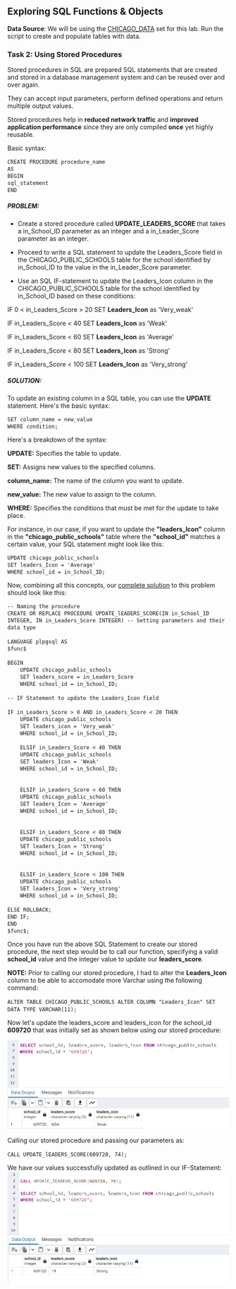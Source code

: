## Exploring SQL Functions & Objects

**Data Source**: We will be using the [CHICAGO_DATA](Images_and_files/CHICAGO_DATA.sql) set for this lab. Run the script to create and populate tables with data.  

### Task 2: **Using Stored Procedures**

Stored procedures in SQL are prepared SQL statements that are created and stored in a database management system and can be reused over and over again. 

They can accept input parameters, perform defined operations and return multiple output values. 

Stored procedures help in **reduced network traffic** and **improved application performance** since they are only compiled **once** yet highly reusable.

Basic syntax:
```
CREATE PROCEDURE procedure_name 
AS 
BEGIN 
sql_statement 
END  
```

##### PROBLEM: 
* Create a stored procedure called **UPDATE_LEADERS_SCORE** that takes a in_School_ID parameter as an integer and a in_Leader_Score parameter as an integer.

* Proceed to write a SQL statement to update the Leaders_Score field in the CHICAGO_PUBLIC_SCHOOLS table for the school identified by in_School_ID to the value in the in_Leader_Score parameter.

* Use an SQL IF-statement to update the Leaders_Icon column in the CHICAGO_PUBLIC_SCHOOLS table for the school identified by in_School_ID based on these conditions:

IF 0 < in_Leaders_Score > 20 SET **Leaders_Icon** as 'Very_weak'

IF in_Leaders_Score < 40 SET **Leaders_Icon** as 'Weak'

IF in_Leaders_Score < 60 SET **Leaders_Icon** as 'Average'

IF in_Leaders_Score < 80 SET **Leaders_Icon** as 'Strong'

IF in_Leaders_Score < 100 SET **Leaders_Icon** as 'Very_strong'


##### SOLUTION:

To update an existing column in a SQL table, you can use the **UPDATE** statement. Here's the basic syntax:

``` UPDATE table_name
SET column_name = new_value
WHERE condition;
```

Here's a breakdown of the syntax: 

**UPDATE:** Specifies the table to update.

**SET:** Assigns new values to the specified columns.

**column_name:** The name of the column you want to update.

**new_value:** The new value to assign to the column.

**WHERE:** Specifies the conditions that must be met for the update to take place.

For instance, in our case, if you want to update the **"leaders_Icon"** column in the **"chicago_public_schools"** table where the **"school_id"** matches a certain value, your SQL statement might look like this:

```
UPDATE chicago_public_schools
SET leaders_Icon = 'Average'
WHERE school_id = in_School_ID;
```

Now, combining all this concepts, our [complete solution](Images_and_files/Stored_procedure_script.sql) to this problem should look like this:

```
-- Naming the procedure
CREATE OR REPLACE PROCEDURE UPDATE_lEADERS_SCORE(IN in_School_ID INTEGER, IN in_Leaders_Score INTEGER) -- Setting parameters and their data type

LANGUAGE plpgsql AS 
$func$

BEGIN
	UPDATE chicago_public_schools
	SET leaders_score = in_Leaders_Score
	WHERE school_id = in_School_ID;

-- IF Statement to update the Leaders_Icon field

IF in_Leaders_Score > 0 AND in_Leaders_Score < 20 THEN
	UPDATE chicago_public_schools
	SET leaders_icon = 'Very_weak'
	WHERE school_id = in_School_ID;
	
	ELSIF in_Leaders_Score < 40 THEN
	UPDATE chicago_public_schools
	SET leaders_Icon = 'Weak'
	WHERE school_id = in_School_ID;
	
		
	ELSIF in_Leaders_Score < 60 THEN
	UPDATE chicago_public_schools
	SET leaders_Icon = 'Average'
	WHERE school_id = in_School_ID;
	
		
	ELSIF in_Leaders_Score < 80 THEN
	UPDATE chicago_public_schools
	SET leaders_Icon = 'Strong'
	WHERE school_id = in_School_ID;
	
		
	ELSIF in_Leaders_Score < 100 THEN
	UPDATE chicago_public_schools
	SET leaders_Icon = 'Very_strong'
	WHERE school_id = in_School_ID;
	
ELSE ROLLBACK;
END IF;
END
$func$;
```

Once you have run the above SQL Statement to create our stored procedure, the next step would be to call our function, specifying a valid **school_id** value and the integer value to update our **leaders_score**.

**NOTE:** Prior to calling our stored procedure, I had to alter the **Leaders_Icon** column to be able to accomodate more Varchar using the following command: 

`ALTER TABLE CHICAGO_PUBLIC_SCHOOLS ALTER COLUMN "Leaders_Icon" SET DATA TYPE VARCHAR(11);`

Now let's update the leaders_score and leaders_icon for the school_id **609720** that was initially set as shown below using our stored procedure:

![Initial_score](Images_and_files/Initial.png)

Calling our stored procedure and passing our parameters as:

`CALL UPDATE_lEADERS_SCORE(609720, 74);`

We have our values successfully updated as outlined in our IF-Statement:
![Final_score](Images_and_files/Final.png)
